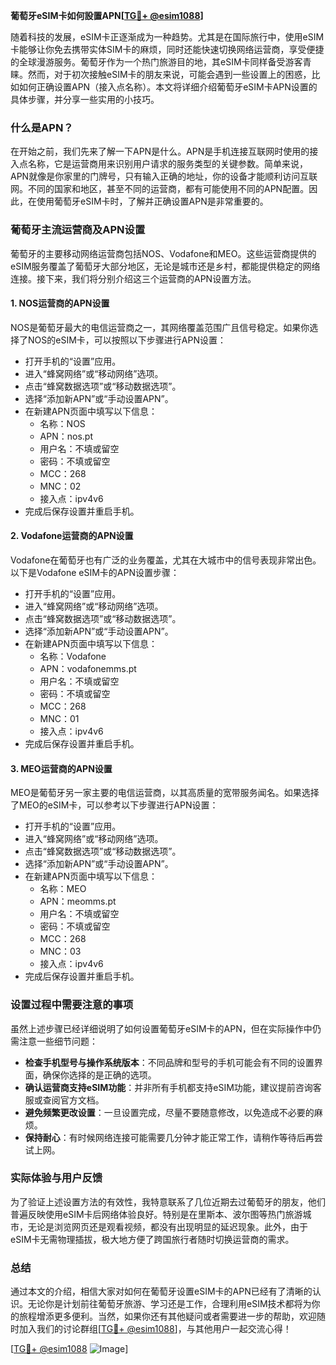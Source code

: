 **葡萄牙eSIM卡如何設置APN[[TG💪+ @esim1088](https://t.me/s/esim1088)]**

随着科技的发展，eSIM卡正逐渐成为一种趋势。尤其是在国际旅行中，使用eSIM卡能够让你免去携带实体SIM卡的麻烦，同时还能快速切换网络运营商，享受便捷的全球漫游服务。葡萄牙作为一个热门旅游目的地，其eSIM卡同样备受游客青睐。然而，对于初次接触eSIM卡的朋友来说，可能会遇到一些设置上的困惑，比如如何正确设置APN（接入点名称）。本文将详细介绍葡萄牙eSIM卡APN设置的具体步骤，并分享一些实用的小技巧。

### 什么是APN？

在开始之前，我们先来了解一下APN是什么。APN是手机连接互联网时使用的接入点名称，它是运营商用来识别用户请求的服务类型的关键参数。简单来说，APN就像是你家里的门牌号，只有输入正确的地址，你的设备才能顺利访问互联网。不同的国家和地区，甚至不同的运营商，都有可能使用不同的APN配置。因此，在使用葡萄牙eSIM卡时，了解并正确设置APN是非常重要的。

### 葡萄牙主流运营商及APN设置

葡萄牙的主要移动网络运营商包括NOS、Vodafone和MEO。这些运营商提供的eSIM服务覆盖了葡萄牙大部分地区，无论是城市还是乡村，都能提供稳定的网络连接。接下来，我们将分别介绍这三个运营商的APN设置方法。

#### 1. NOS运营商的APN设置

NOS是葡萄牙最大的电信运营商之一，其网络覆盖范围广且信号稳定。如果你选择了NOS的eSIM卡，可以按照以下步骤进行APN设置：

- 打开手机的“设置”应用。
- 进入“蜂窝网络”或“移动网络”选项。
- 点击“蜂窝数据选项”或“移动数据选项”。
- 选择“添加新APN”或“手动设置APN”。
- 在新建APN页面中填写以下信息：
  - 名称：NOS
  - APN：nos.pt
  - 用户名：不填或留空
  - 密码：不填或留空
  - MCC：268
  - MNC：02
  - 接入点：ipv4v6
- 完成后保存设置并重启手机。

#### 2. Vodafone运营商的APN设置

Vodafone在葡萄牙也有广泛的业务覆盖，尤其在大城市中的信号表现非常出色。以下是Vodafone eSIM卡的APN设置步骤：

- 打开手机的“设置”应用。
- 进入“蜂窝网络”或“移动网络”选项。
- 点击“蜂窝数据选项”或“移动数据选项”。
- 选择“添加新APN”或“手动设置APN”。
- 在新建APN页面中填写以下信息：
  - 名称：Vodafone
  - APN：vodafonemms.pt
  - 用户名：不填或留空
  - 密码：不填或留空
  - MCC：268
  - MNC：01
  - 接入点：ipv4v6
- 完成后保存设置并重启手机。

#### 3. MEO运营商的APN设置

MEO是葡萄牙另一家主要的电信运营商，以其高质量的宽带服务闻名。如果选择了MEO的eSIM卡，可以参考以下步骤进行APN设置：

- 打开手机的“设置”应用。
- 进入“蜂窝网络”或“移动网络”选项。
- 点击“蜂窝数据选项”或“移动数据选项”。
- 选择“添加新APN”或“手动设置APN”。
- 在新建APN页面中填写以下信息：
  - 名称：MEO
  - APN：meomms.pt
  - 用户名：不填或留空
  - 密码：不填或留空
  - MCC：268
  - MNC：03
  - 接入点：ipv4v6
- 完成后保存设置并重启手机。

### 设置过程中需要注意的事项

虽然上述步骤已经详细说明了如何设置葡萄牙eSIM卡的APN，但在实际操作中仍需注意一些细节问题：

- **检查手机型号与操作系统版本**：不同品牌和型号的手机可能会有不同的设置界面，确保你选择的是正确的选项。
- **确认运营商支持eSIM功能**：并非所有手机都支持eSIM功能，建议提前咨询客服或查阅官方文档。
- **避免频繁更改设置**：一旦设置完成，尽量不要随意修改，以免造成不必要的麻烦。
- **保持耐心**：有时候网络连接可能需要几分钟才能正常工作，请稍作等待后再尝试上网。

### 实际体验与用户反馈

为了验证上述设置方法的有效性，我特意联系了几位近期去过葡萄牙的朋友，他们普遍反映使用eSIM卡后网络体验良好。特别是在里斯本、波尔图等热门旅游城市，无论是浏览网页还是观看视频，都没有出现明显的延迟现象。此外，由于eSIM卡无需物理插拔，极大地方便了跨国旅行者随时切换运营商的需求。

### 总结

通过本文的介绍，相信大家对如何在葡萄牙设置eSIM卡的APN已经有了清晰的认识。无论你是计划前往葡萄牙旅游、学习还是工作，合理利用eSIM技术都将为你的旅程增添更多便利。当然，如果你还有其他疑问或者需要进一步的帮助，欢迎随时加入我们的讨论群组[[TG💪+ @esim1088](https://t.me/s/esim1088)]，与其他用户一起交流心得！

[[TG💪+ @esim1088](https://t.me/s/esim1088) ![Image](https://i.postimg.cc/4NQfJmqS/Snipaste-2025-05-13-00-14-12.png)]